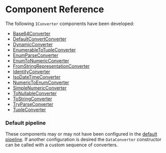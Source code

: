 # Component Reference

The following `IConverter` components have been developed:

* [Base64Converter](base64.md)
* [DefaultConvertConverter](default.md)
* [DynamicConverter](dynamic.md)
* [EnumerableToTupleConverter](enumerable2tuple.md)
* [EnumParseConverter](enumParse.md)
* [EnumToNumericConverter](enumToNum.md)
* [FromStringRepresentationConverter](fromStringRep.md)
* [IdentityConverter](identity.md)
* [IsoDateTimeConverter](isoDate.md)
* [NumericToEnumConverter](numToEnum.md)
* [SimpleNumericConverter](simpleNum.md)
* [ToNullableConverter](toNullable.md)
* [ToStringConverter](toString.md)
* [TryParseConverter](tryParse.md)
* [TupleConverter](tuple.md)


### Default pipeline
These components may or may not have been configured in the [default pipeline](pipeline.md). If another configuration is desired the `DataConverter` constructor can be called with a custom sequence of converters.

